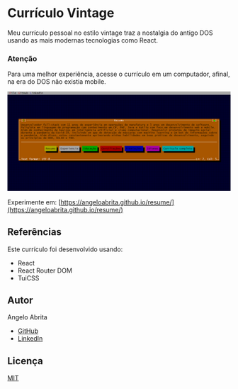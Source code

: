 # Currículo Vintage

Meu currículo pessoal no estilo vintage traz a nostalgia do antigo DOS usando as mais modernas tecnologias como React.

### Atenção

Para uma melhor experiência, acesse o currículo em um computador, afinal, na era do DOS não existia mobile.

![Logo](https://github.com/Angeloabrita/resume/blob/master/doc/index.png?raw=true)

Experimente em:
[https://angeloabrita.github.io/resume/](https://angeloabrita.github.io/resume/)

## Referências

Este currículo foi desenvolvido usando:

- React
- React Router DOM
- TuiCSS

## Autor

Angelo Abrita

- [GitHub](https://www.github.com/Angeloabrita)
- [LinkedIn](https://www.linkedin.com/in/angelo-gabriel-tavares-abrita/)

## Licença

[MIT](https://choosealicense.com/licenses/mit/)